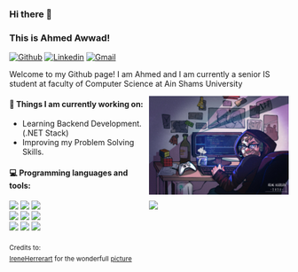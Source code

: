 ### Hi there 👋 
### This is Ahmed Awwad!

[![Github](https://img.shields.io/badge/-Github-000?style=flat&logo=Github&logoColor=white)](https://github.com/Ahmed221b)
[![Linkedin](https://img.shields.io/badge/-LinkedIn-blue?style=flat&logo=Linkedin&logoColor=white)](https://www.linkedin.com/in/ahmed-awwad221/)
[![Gmail](https://img.shields.io/badge/-Gmail-c14438?style=flat&logo=Gmail&logoColor=white)](mailto:ahmedawwad221b@gmail.com)

Welcome to my Github page! I am Ahmed and I am currently a senior IS student at faculty of Computer Science at Ain Shams University  

<img align="right" alt="img" src="https://github.com/FernandoRoldan93/FernandoRoldan93/blob/master/cover_image.jpg" width="50%" height="auto" />


#### 🌱 Things I am currently working on: 
- Learning Backend Development. (.NET Stack)  
- Improving my Problem Solving Skills.

#### :computer: Programming languages and tools: 
<p>
	<img width="50%" align="right" src="https://github-readme-stats.vercel.app/api?username=FernandoRoldan93&show_icons=true&hide_border=true" />

<code><img width="10%" src="https://www.vectorlogo.zone/logos/java/java-ar21.svg"></code>
<code><img width="10%" src="https://seeklogo.com/images/C/c-sharp-c-logo-02F17714BA-seeklogo.com.png"></code>
<code><img width="8%" src="https://www.vectorlogo.zone/logos/r-project/r-project-icon.svg"></code>
<br />
<code><img width="10%" src="https://www.vectorlogo.zone/logos/pocoo_flask/pocoo_flask-ar21.svg"></code>
<code><img width="10%" src="https://www.vectorlogo.zone/logos/mysql/mysql-ar21.svg"></code>
<code><img width="10%" src="https://www.vectorlogo.zone/logos/mongodb/mongodb-ar21.svg"></code>
<br />
<code><img width="10%" src="https://www.vectorlogo.zone/logos/apache_spark/apache_spark-ar21.svg"></code>
<code><img width="10%" src="https://www.vectorlogo.zone/logos/apache_hadoop/apache_hadoop-ar21.svg"></code>
<code><img width="10%" src="https://www.vectorlogo.zone/logos/git-scm/git-scm-ar21.svg"></code>
</p>

<sub>Credits to: <br/>[IreneHerrerart](https://www.artstation.com/ireneherrera) for the wonderfull [picture](https://github.com/FernandoRoldan93/FernandoRoldan93/blob/master/cover_image.jpg)</sub>
